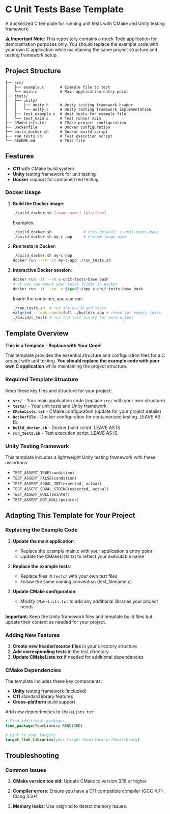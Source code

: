 # C Unit Tests Base Template

A dockerized C template for running unit tests with CMake and Unity testing framework.

**⚠️ Important Note**: This repository contains a mock Todo application for demonstration purposes only. You should replace the example code with your own C application while maintaining the same project structure and testing framework setup.

## Project Structure

```
├── src/
│   ├── example.c       # Example file to test
│   └── main.c          # Main application entry point
├── tests/
│   ├── unity/
│   │   ├── unity.h     # Unity testing framework header
│   │   └── unity.c     # Unity testing framework implementation
│   ├── test_example.c  # Unit tests for example file
│   └── test_main.c     # Test runner main
├── CMakeLists.txt      # CMake project configuration
├── Dockerfile          # Docker configuration
├── build_docker.sh     # Docker build script
├── run_tests.sh        # Test execution script
└── README.md           # This file
```

## Features

- **C11** with CMake build system
- **Unity** testing framework for unit testing
- **Docker** support for containerized testing

### Docker Usage

1. **Build the Docker image**:
   ```bash
   ./build_docker.sh [image-name] [platform]
   ```
   
   Examples:
   ```bash
   ./build_docker.sh              # Uses default: c-unit-tests-base
   ./build_docker.sh my-c-app     # Custom image name
   ```

2. **Run tests in Docker**:
   ```bash
   ./build_docker.sh my-c-app
   docker run --rm -it my-c-app ./run_tests.sh
   ```

3. **Interactive Docker session**:
   ```bash
   docker run -it --rm c-unit-tests-base bash
   # or you can mount your local folder in docker
   docker run -it --rm -v $(pwd):/app c-unit-tests-base bash

   ```

   Inside the container, you can run:

   ```bash
   ./run_tests.sh  # run the build and tests
   valgrind --leak-check=full ./build/c_app # check for memory leaks
   ./build/c_tests # run the test binary for more output
   ```


## Template Overview

**This is a Template - Replace with Your Code!**

This template provides the essential structure and configuration files for a C project with unit testing. **You should replace the example code with your own C application** while maintaining the project structure.

### Required Template Structure

Keep these key files and structure for your project:
- **`src/`** - Your main application code (replace `src/` with your own structure)
- **`tests/`** - Your unit tests and Unity framework
- **`CMakeLists.txt`** - CMake configuration (update for your project details)
- **`Dockerfile`** - Docker configuration for containerized testing. LEAVE AS IS.
- **`build_docker.sh`** - Docker build script. LEAVE AS IS
- **`run_tests.sh`** - Test execution script. LEAVE AS IS.

### Unity Testing Framework

This template includes a lightweight Unity testing framework with these assertions:
- `TEST_ASSERT_TRUE(condition)`
- `TEST_ASSERT_FALSE(condition)`
- `TEST_ASSERT_EQUAL_INT(expected, actual)`
- `TEST_ASSERT_EQUAL_STRING(expected, actual)`
- `TEST_ASSERT_NULL(pointer)`
- `TEST_ASSERT_NOT_NULL(pointer)`

## Adapting This Template for Your Project

### Replacing the Example Code

1. **Update the main application**:
   - Replace the example main.c with your application's entry point
   - Update the CMakeLists.txt to reflect your executable name

2. **Replace the example tests**:
   - Replace files in `tests/` with your own test files
   - Follow the same naming convention (test_filename.c)

3. **Update CMake configuration**:
   - Modify `CMakeLists.txt` to add any additional libraries your project needs

**Important**: Keep the Unity framework files and template build files but update their content as needed for your project.

### Adding New Features

1. **Create new header/source files** in your directory structure
2. **Add corresponding tests** in the test directory 
3. **Update CMakeLists.txt** if needed for additional dependencies

### CMake Dependencies

The template includes these key components:
- **Unity** testing framework (included)
- **C11** standard library features
- **Cross-platform** build support

Add new dependencies to `CMakeLists.txt`:
```cmake
# Find additional packages
find_package(YourLibrary REQUIRED)

# Link to your targets
target_link_libraries(your_target YourLibrary::YourLibrary)
```

## Troubleshooting

### Common Issues

1. **CMake version too old**: Update CMake to version 3.16 or higher

2. **Compiler errors**: Ensure you have a C11 compatible compiler (GCC 4.7+, Clang 3.3+)

3. **Memory leaks**: Use valgrind to detect memory issues:
   ```bash
   ```
